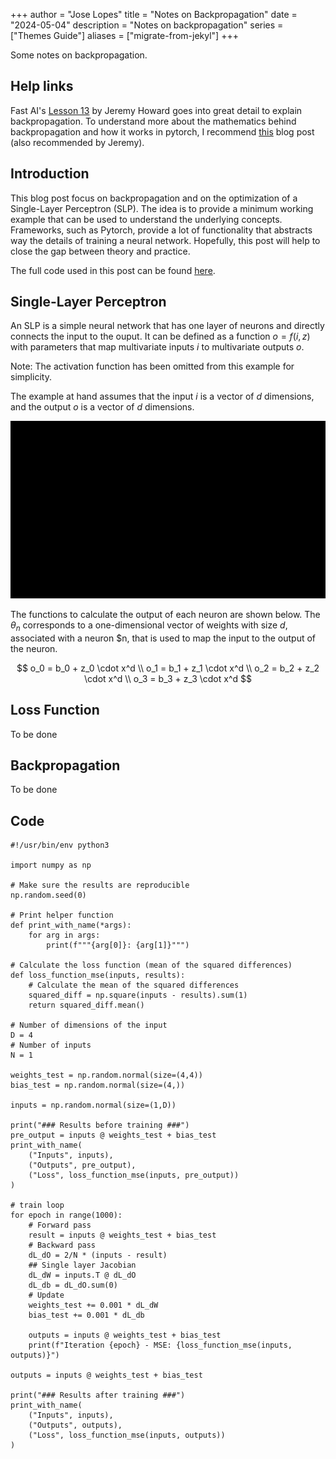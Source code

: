 +++
author = "Jose Lopes"
title = "Notes on Backpropagation"
date = "2024-05-04"
description = "Notes on backpropagation"
series = ["Themes Guide"]
aliases = ["migrate-from-jekyl"]
+++

Some notes on backpropagation.
<!--more-->

## Help links

Fast AI's [Lesson 13](https://course.fast.ai/Lessons/lesson13.html) by Jeremy
Howard goes into great detail to explain backpropagation.
To understand more about the mathematics behind backpropagation and how it works in pytorch, I recommend
[this](https://nasheqlbrm.github.io/blog/posts/2021-11-13-backward-pass.html#notation)
blog post (also recommended by Jeremy).


## Introduction

This blog post focus on backpropagation and on the optimization of a Single-Layer Perceptron (SLP).
The idea is to provide a minimum working example that can be used to understand the underlying concepts. Frameworks, such as Pytorch, provide a lot of functionality that abstracts way the details of training a neural network. Hopefully, this post will help to close the gap between theory and practice.

The full code used in this post can be found [here](#code).

## Single-Layer Perceptron

An SLP is a simple neural network that has one layer of neurons and directly connects the input to the ouput.
It can be defined as a function $o=f(i,z)$ with parameters that map multivariate inputs $i$ to multivariate outputs $o$.

Note: The activation function has been omitted from this example for simplicity.

The example at hand assumes that the input $i$ is a vector of $d$ dimensions, and the output $o$ is a vector of $d$ dimensions.

![image](out.gif)

The functions to calculate the output of each neuron are shown below. The $θ_n$ corresponds to a one-dimensional vector of weights with size $d$,
associated with a neuron $n, that is used to map the input to the output of the neuron.

$$
o_0 = b_0 + z_0 \cdot x^d \\
o_1 = b_1 + z_1 \cdot x^d \\
o_2 = b_2 + z_2 \cdot x^d \\
o_3 = b_3 + z_3 \cdot x^d
$$

## Loss Function

To be done


## Backpropagation

To be done

## Code
    #!/usr/bin/env python3
    
    import numpy as np
    
    # Make sure the results are reproducible
    np.random.seed(0)
    
    # Print helper function
    def print_with_name(*args):
        for arg in args:
            print(f"""{arg[0]}: {arg[1]}""")
    
    # Calculate the loss function (mean of the squared differences)
    def loss_function_mse(inputs, results):
        # Calculate the mean of the squared differences
        squared_diff = np.square(inputs - results).sum(1)
        return squared_diff.mean()
    
    # Number of dimensions of the input
    D = 4
    # Number of inputs
    N = 1
    
    weights_test = np.random.normal(size=(4,4))
    bias_test = np.random.normal(size=(4,))
    
    inputs = np.random.normal(size=(1,D))
    
    print("### Results before training ###")
    pre_output = inputs @ weights_test + bias_test
    print_with_name(
        ("Inputs", inputs),
        ("Outputs", pre_output),
        ("Loss", loss_function_mse(inputs, pre_output))
    )
    
    # train loop
    for epoch in range(1000):
        # Forward pass
        result = inputs @ weights_test + bias_test
        # Backward pass
        dL_dO = 2/N * (inputs - result)
        ## Single layer Jacobian
        dL_dW = inputs.T @ dL_dO
        dL_db = dL_dO.sum(0)
        # Update
        weights_test += 0.001 * dL_dW
        bias_test += 0.001 * dL_db
    
        outputs = inputs @ weights_test + bias_test
        print(f"Iteration {epoch} - MSE: {loss_function_mse(inputs, outputs)}")
    
    outputs = inputs @ weights_test + bias_test
    
    print("### Results after training ###")
    print_with_name(
        ("Inputs", inputs),
        ("Outputs", outputs),
        ("Loss", loss_function_mse(inputs, outputs))
    )